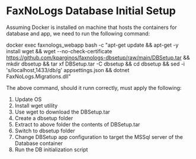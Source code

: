 # FaxNoLogs Database Initial Setup

Assuming Docker is installed on  machine that hosts the containers for database and app, we need to run the following command:

  docker exec faxnologs_webapp bash -c "apt-get update && apt-get -y install wget && wget --no-check-certificate https://github.com/kparginos/faxnologs-dbsetup/raw/main/DBSetup.tar && mkdir dbsetup && tar xf DBSetup.tar -C dbsetup && cd dbsetup && sed -i 's/localhost,1433/db/g' appsettings.json && dotnet FaxNoLogs.Migrations.dll"
  
The above command, should it runn correctly, must apply the following:

  1. Update OS
  2. Install wget utility
  3. Use wget to download the DBSetup.tar
  4. Create a dbsetup folder
  5. Extract to above folder the contents of DBSetup.tar
  6. Switch to dbsetup folder
  7. Change DBSetup app configuration to target the MSSql server of the Database container
  8. Run the DB initialization script
